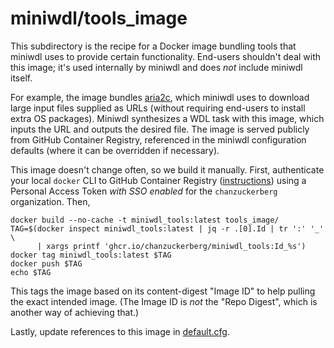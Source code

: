 # miniwdl/tools_image

This subdirectory is the recipe for a Docker image bundling tools that miniwdl uses to provide certain functionality. End-users shouldn't deal with this image; it's used internally by miniwdl and does *not* include miniwdl itself.

For example, the image bundles [aria2c](https://aria2.github.io/), which miniwdl uses to download large input files supplied as URLs (without requiring end-users to install extra OS packages). Miniwdl synthesizes a WDL task with this image, which inputs the URL and outputs the desired file. The image is served publicly from GitHub Container Registry, referenced in the miniwdl configuration defaults (where it can be overridden if necessary).

This image doesn't change often, so we build it manually. First, authenticate your local `docker` CLI to GitHub Container Registry ([instructions](https://docs.github.com/en/packages/guides/pushing-and-pulling-docker-images#authenticating-to-github-container-registry)) using a Personal Access Token *with SSO enabled* for the `chanzuckerberg` organization. Then,

```
docker build --no-cache -t miniwdl_tools:latest tools_image/
TAG=$(docker inspect miniwdl_tools:latest | jq -r .[0].Id | tr ':' '_' \
      | xargs printf 'ghcr.io/chanzuckerberg/miniwdl_tools:Id_%s')
docker tag miniwdl_tools:latest $TAG
docker push $TAG
echo $TAG
```

This tags the image based on its content-digest "Image ID" to help pulling the exact intended image. (The Image ID is *not* the "Repo Digest", which is another way of achieving that.)

Lastly, update references to this image in [default.cfg](https://github.com/chanzuckerberg/miniwdl/blob/main/WDL/runtime/config_templates/default.cfg).
